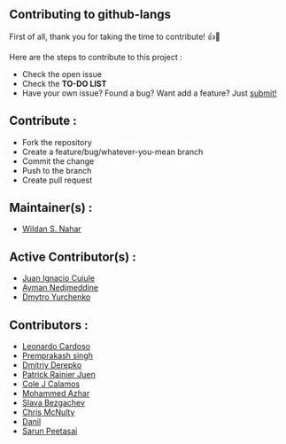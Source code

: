 ## Contributing to github-langs

First of all, thank you for taking the time to contribute! :+1::tada:


Here are the steps to contribute to this project :
- Check the open issue
- Check the **TO-DO LIST**
- Have your own issue? Found a bug? Want add a feature? Just [submit!](https://github.com/wildan3105/github-langs/issues/new)

## Contribute :
- Fork the repository
- Create a feature/bug/whatever-you-mean branch
- Commit the change
- Push to the branch
- Create pull request

## Maintainer(s) :

- [Wildan S. Nahar](https://github.com/wildan3105)

## Active Contributor(s) :

- [Juan Ignacio Cuiule](https://github.com/juancuiule)
- [Ayman Nedjmeddine](https://github.com/IOAyman)
- [Dmytro Yurchenko](https://github.com/metamaker)

## Contributors :

- [Leonardo Cardoso](https://github.com/Leocardoso94)
- [Premprakash singh](https://github.com/PREMPRAKASHSINGH)
- [Dmitriy Derepko](https://github.com/xepozz)
- [Patrick Rainier Juen](https://github.com/uLan08)
- [Cole J Calamos](https://github.com/ccalamos)
- [Mohammed Azhar](https://github.com/azharakbar)
- [Slava Bezgachev](https://github.com/slavabez)
- [Chris McNulty](https://github.com/ChrisMcNulty91)
- [Danil](https://github.com/WarEnek)
- [Sarun Peetasai](https://github.com/iamham)
